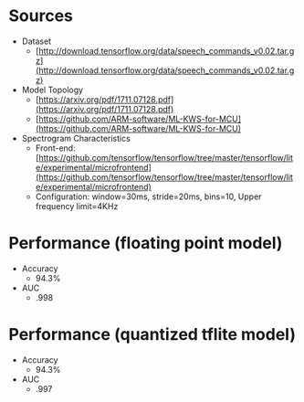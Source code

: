 # Sources
* Dataset
    * [http://download.tensorflow.org/data/speech_commands_v0.02.tar.gz](http://download.tensorflow.org/data/speech_commands_v0.02.tar.gz)
* Model Topology
    * [https://arxiv.org/pdf/1711.07128.pdf](https://arxiv.org/pdf/1711.07128.pdf)
    * [https://github.com/ARM-software/ML-KWS-for-MCU](https://github.com/ARM-software/ML-KWS-for-MCU)
* Spectrogram Characteristics
    * Front-end: [https://github.com/tensorflow/tensorflow/tree/master/tensorflow/lite/experimental/microfrontend](https://github.com/tensorflow/tensorflow/tree/master/tensorflow/lite/experimental/microfrontend)
    * Configuration: window=30ms, stride=20ms, bins=10, Upper frequency limit=4KHz

# Performance (floating point model)
* Accuracy
    * 94.3%
* AUC
    * .998

# Performance (quantized tflite model)
* Accuracy
    * 94.3%
* AUC
    * .997